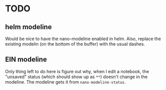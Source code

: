 # TODO

## helm modeline

Would be nice to have the nano-modeline enabled in helm. Also, replace the existing
modelin (on the bottom of the buffer) with the usual dashes.

## EIN modeline

Only thing left to do here is figure out why, when I edit a notebook, the "unsaved"
status (which should show up as `**`) doesn't change in the modeline. The modeline gets
it from `nano-modeline-status`.

